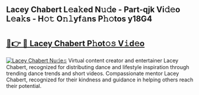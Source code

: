 ## Lacey Chabert L𝚎a𝚔ed N𝚞𝚍e - Part-qjk Vi𝚍𝚎o L𝚎a𝚔s - H𝚘𝚝 O𝚗𝚕yf𝚊ns P𝚑𝚘tos y18G4

# <h2><a href="http://kfba77.oniu.top/?m=Lacey+Chabert">🔗👉 🔴 Lacey Chabert P𝚑ot𝚘𝚜 V𝚒d𝚎o</a></h2>

[![Lacey Chabert Nu𝚍e𝚜](https://i.imgur.com/0qMVB7G.gif)](http://kfba77.oniu.top/?m=Lacey+Chabert)
Virtual content creator and entertainer Lacey Chabert, recognized for distributing dance and lifestyle inspiration through trending dance trends and short videos. Compassionate mentor Lacey Chabert, recognized for their kindness and guidance in helping others reach their potential.  

